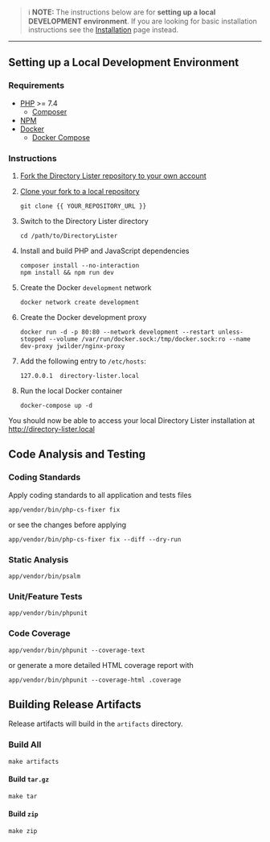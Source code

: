 > ℹ️ **NOTE:** The instructions below are for **setting up a local DEVELOPMENT environment**. If you are looking for basic installation instructions see the [Installation](https://github.com/DirectoryLister/DirectoryLister/wiki/Installation) page instead.
---

Setting up a Local Development Environment
------------------------------------------

### Requirements

  - [PHP](https://php.net) >= 7.4
    - [Composer](https://getcomposer.org)
  - [NPM](https://www.npmjs.com)
  - [Docker](https://www.docker.com)
    - [Docker Compose](https://docs.docker.com/compose/)

### Instructions

  1. [Fork the Directory Lister repository to your own account](https://github.com/DirectoryLister/DirectoryLister/fork)

  2. [Clone your fork to a local repository](https://help.github.com/en/github/creating-cloning-and-archiving-repositories/cloning-a-repository)

         git clone {{ YOUR_REPOSITORY_URL }}

  3. Switch to the Directory Lister directory

         cd /path/to/DirectoryLister

  4. Install and build PHP and JavaScript dependencies

         composer install --no-interaction
         npm install && npm run dev

  5. Create the Docker `development` network

         docker network create development

  6. Create the Docker development proxy

         docker run -d -p 80:80 --network development --restart unless-stopped --volume /var/run/docker.sock:/tmp/docker.sock:ro --name dev-proxy jwilder/nginx-proxy

  7. Add the following entry to `/etc/hosts`:

         127.0.0.1  directory-lister.local

  8. Run the local Docker container

         docker-compose up -d

You should now be able to access your local Directory Lister installation at <http://directory-lister.local>

Code Analysis and Testing
-------------------------

### Coding Standards

Apply coding standards to all application and tests files

    app/vendor/bin/php-cs-fixer fix

or see the changes before applying

    app/vendor/bin/php-cs-fixer fix --diff --dry-run

### Static Analysis

    app/vendor/bin/psalm

### Unit/Feature Tests

    app/vendor/bin/phpunit

### Code Coverage

    app/vendor/bin/phpunit --coverage-text

or generate a more detailed HTML coverage report with

    app/vendor/bin/phpunit --coverage-html .coverage

Building Release Artifacts
--------------------------

Release artifacts will build in the `artifacts` directory.

### Build All

    make artifacts

#### Build `tar.gz`

    make tar

#### Build `zip`

    make zip
